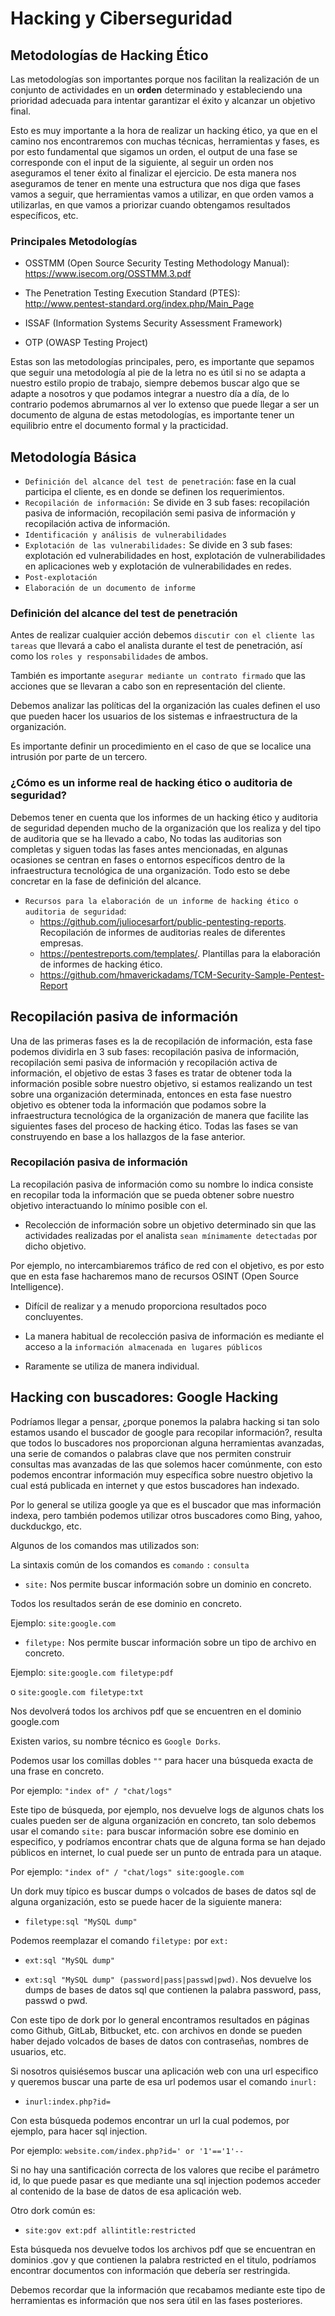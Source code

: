 # Hacking y Ciberseguridad

## Metodologías de Hacking Ético

Las metodologías son importantes porque nos facilitan la realización de un conjunto de actividades en un **orden** determinado y estableciendo una prioridad adecuada para intentar garantizar el éxito y alcanzar un objetivo final.

Esto es muy importante a la hora de realizar un hacking ético, ya que en el camino nos encontraremos con muchas técnicas, herramientas y fases, es por esto fundamental que sigamos un orden, el output de una fase se corresponde con el input de la siguiente, al seguir un orden nos aseguramos el tener éxito al finalizar el ejercicio. De esta manera nos aseguramos de tener en mente una estructura que nos diga que fases vamos a seguir, que herramientas vamos a utilizar, en que orden vamos a utilizarlas, en que vamos a priorizar cuando obtengamos resultados específicos, etc.

### Principales Metodologías

* OSSTMM (Open Source Security Testing Methodology Manual): https://www.isecom.org/OSSTMM.3.pdf

* The Penetration Testing Execution Standard (PTES): http://www.pentest-standard.org/index.php/Main_Page

* ISSAF (Information Systems Security Assessment Framework)

* OTP (OWASP Testing Project)

Estas son las metodologías principales, pero, es importante que sepamos que seguir una metodología al pie de la letra no es útil si no se adapta a nuestro estilo propio de trabajo, siempre debemos buscar algo que se adapte a nosotros y que podamos integrar a nuestro día a día, de lo contrario podemos abrumarnos al ver lo extenso que puede llegar a ser un documento de alguna de estas metodologías, es importante tener un equilibrio entre el documento formal y la practicidad.

## Metodología Básica

- ``Definición del alcance del test de penetración``: fase en la cual participa el cliente, es en donde se definen los requerimientos.
- ``Recopilación de información:`` Se divide en 3 sub fases: recopilación pasiva de información, recopilación semi pasiva de información y recopilación activa de información.
- ``Identificación y análisis de vulnerabilidades``
- ``Explotación de las vulnerabilidades:`` Se divide en 3 sub fases: explotación ed vulnerabilidades en host, explotación de vulnerabilidades en aplicaciones web y explotación de vulnerabilidades en redes.
- ``Post-explotación``
- ``Elaboración de un documento de informe``

### Definición del alcance del test de penetración

Antes de realizar cualquier acción debemos ``discutir con el cliente las tareas`` que llevará a cabo el analista durante el test de penetración, así como los ``roles y responsabilidades`` de ambos.

También es importante ``asegurar mediante un contrato firmado`` que las acciones que se llevaran a cabo son en representación del cliente.

Debemos analizar las políticas del la organización las cuales definen el uso que pueden hacer los usuarios de los sistemas e infraestructura de la organización.

Es importante definir un procedimiento en el caso de que se localice una intrusión por parte de un tercero.

### ¿Cómo es un informe real de hacking ético o auditoria de seguridad?

Debemos tener en cuenta que los informes de un hacking ético y auditoria de seguridad dependen mucho de la organización que los realiza y del tipo de auditoria que se ha llevado a cabo, No todas las auditorias son completas y siguen todas las fases antes mencionadas, en algunas ocasiones se centran en fases o entornos específicos dentro de la infraestructura tecnológica de una organización. Todo esto se debe concretar en la fase de definición del alcance.

- ``Recursos para la elaboración de un informe de hacking ético o auditoria de seguridad``: 
  - https://github.com/juliocesarfort/public-pentesting-reports. Recopilación de informes de auditorias reales de diferentes empresas.
  - https://pentestreports.com/templates/. Plantillas para la elaboración de informes de hacking ético.
  - https://github.com/hmaverickadams/TCM-Security-Sample-Pentest-Report

## Recopilación pasiva de información

Una de las primeras fases es la de recopilación de información, esta fase podemos dividirla en 3 sub fases: recopilación pasiva de información, recopilación semi pasiva de información y recopilación activa de información, el objetivo de estas 3 fases es tratar de obtener toda la información posible sobre nuestro objetivo, si estamos realizando un test sobre una organización determinada, entonces en esta fase nuestro objetivo es obtener toda la información que podamos sobre la infraestructura tecnológica de la organización de manera que facilite las siguientes fases del proceso de hacking ético. Todas las fases se van construyendo en base a los hallazgos de la fase anterior.

### Recopilación pasiva de información

La recopilación pasiva de información como su nombre lo indica consiste en recopilar toda la información que se pueda obtener sobre nuestro objetivo interactuando lo mínimo posible con el.

- Recolección de información sobre un objetivo determinado sin que las actividades realizadas por el analista `sean mínimamente detectadas` por dicho objetivo.

Por ejemplo, no intercambiaremos tráfico de red con el objetivo, es por esto que en esta fase hacharemos mano de recursos OSINT (Open Source Intelligence).

- Difícil de realizar y a menudo proporciona resultados poco concluyentes.

- La manera habitual de recolección pasiva de información es mediante el acceso a la `información almacenada en lugares públicos`

- Raramente se utiliza de manera individual.

## Hacking con buscadores: Google Hacking

Podríamos llegar a pensar, ¿porque ponemos la palabra hacking si tan solo estamos usando el buscador de google para recopilar información?, resulta que todos lo buscadores nos proporcionan alguna herramientas avanzadas, una serie de comandos o palabras clave que nos permiten construir consultas mas avanzadas de las que solemos hacer comúnmente, con esto podemos encontrar información muy específica sobre nuestro objetivo la cual está publicada en internet y que estos buscadores han indexado.

Por lo general se utiliza google ya que es el buscador que mas información indexa, pero también podemos utilizar otros buscadores como Bing, yahoo, duckduckgo, etc.

Algunos de los comandos mas utilizados son:

La sintaxis común de los comandos es `comando` `:` `consulta`

- ``site:`` Nos permite buscar información sobre un dominio en concreto.

Todos los resultados serán de ese dominio en concreto.

Ejemplo: ``site:google.com``

- ``filetype:`` Nos permite buscar información sobre un tipo de archivo en concreto.

Ejemplo: ``site:google.com filetype:pdf``

o ``site:google.com filetype:txt``

Nos devolverá todos los archivos pdf que se encuentren en el dominio google.com

Existen varios, su nombre técnico es ``Google Dorks``.

Podemos usar los comillas dobles ``""`` para hacer una búsqueda exacta de una frase en concreto.

Por ejemplo: ``"index of" / "chat/logs"``

Este tipo de búsqueda, por ejemplo, nos devuelve logs de algunos chats los cuales pueden ser de alguna organización en concreto, tan solo debemos usar el comando ``site:`` para buscar información sobre ese dominio en especifico, y podríamos encontrar chats que de alguna forma se han dejado públicos en internet, lo cual puede ser un punto de entrada para un ataque.

Por ejemplo: ``"index of" / "chat/logs" site:google.com``

Un dork muy típico es buscar dumps o volcados de bases de datos sql de alguna organización, esto se puede hacer de la siguiente manera:

- ``filetype:sql "MySQL dump"``

Podemos reemplazar el comando ``filetype:`` por ``ext:``

- ``ext:sql "MySQL dump"``

- ``ext:sql "MySQL dump" (password|pass|passwd|pwd)``. Nos devuelve los dumps de bases de datos sql que contienen la palabra password, pass, passwd o pwd.

Con este tipo de dork por lo general encontramos resultados en páginas como Github, GitLab, Bitbucket, etc. con archivos en donde se pueden haber dejado volcados de bases de datos con contraseñas, nombres de usuarios, etc.

Si nosotros quisiésemos buscar una aplicación web con una url especifico y queremos buscar una parte de esa url podemos usar el comando ``inurl:``

- ``inurl:index.php?id=``

Con esta búsqueda podemos encontrar un url la cual podemos, por ejemplo, para hacer sql injection.

Por ejemplo: ``website.com/index.php?id=' or '1'=='1'--``

Si no hay una santificación correcta de los valores que recibe el parámetro id, lo que puede pasar es que mediante una sql injection podemos acceder al contenido de la base de datos de esa aplicación web.

Otro dork común es:

- ``site:gov ext:pdf allintitle:restricted``

Esta búsqueda nos devuelve todos los archivos pdf que se encuentran en dominios .gov y que contienen la palabra restricted en el titulo, podríamos encontrar documentos con información que debería ser restringida.

Debemos recordar que la información que recabamos mediante este tipo de herramientas es información que nos sera útil en las fases posteriores.